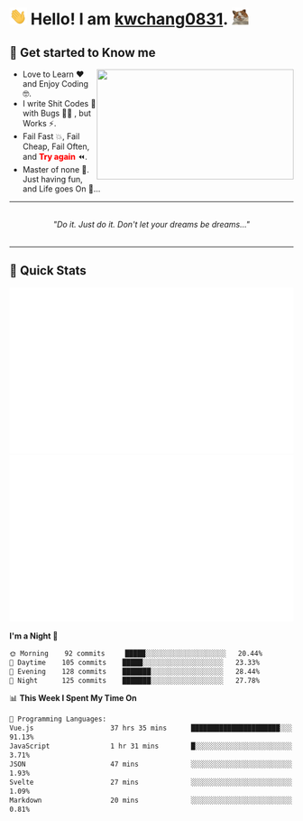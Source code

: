 <h1> <img src="./assets/hi.gif" height="30px"> Hello! I am <a href="https://github.com/kwchang0831">kwchang0831</a>. <img src="./assets/cool-cat.gif" height="30px"> </h1>
</h1>

## 🎉 Get started to Know me

<a href="#"><img align="right" src="https://media.tenor.com/S5qCffxIFdUAAAAC/the-muppet-kermit-the-frog.gif" width="349" height="195" /></a>

- Love to Learn ❤️ and Enjoy Coding 🤓.
- I write Shit Codes 💩 with Bugs 🐛🐛 , but Works ⚡️.
- Fail Fast 💥, Fail Cheap, Fail Often, and <span style="color:red;font-weight:800;">Try again</span> ⏪️.
- Master of none 🤪. Just having fun, and Life goes On 🌱...

<hr/>
<br/>
<div align="center">
<i>"Do it. Just do it. Don't let your dreams be dreams..." </i>
</div>
<br/>
<hr/>

## 🙈 Quick Stats

![](https://raw.githubusercontent.com/kwchang0831/kwchang0831/output/generated/overview.svg)
![](https://raw.githubusercontent.com/kwchang0831/kwchang0831/output/generated/languages.svg)

<!--START_SECTION:waka-->
**I'm a Night 🦉** 

```text
🌞 Morning    92 commits     █████░░░░░░░░░░░░░░░░░░░░   20.44% 
🌆 Daytime    105 commits    █████░░░░░░░░░░░░░░░░░░░░   23.33% 
🌃 Evening    128 commits    ███████░░░░░░░░░░░░░░░░░░   28.44% 
🌙 Night      125 commits    ███████░░░░░░░░░░░░░░░░░░   27.78%

```


📊 **This Week I Spent My Time On** 

```text
💬 Programming Languages: 
Vue.js                   37 hrs 35 mins      ██████████████████████░░░   91.13% 
JavaScript               1 hr 31 mins        █░░░░░░░░░░░░░░░░░░░░░░░░   3.71% 
JSON                     47 mins             ░░░░░░░░░░░░░░░░░░░░░░░░░   1.93% 
Svelte                   27 mins             ░░░░░░░░░░░░░░░░░░░░░░░░░   1.09% 
Markdown                 20 mins             ░░░░░░░░░░░░░░░░░░░░░░░░░   0.81%

```


<!--END_SECTION:waka-->
